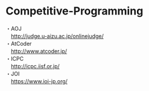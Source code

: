 # Competitive-Programming<br>

・AOJ<br>
　http://judge.u-aizu.ac.jp/onlinejudge/<br>
・AtCoder<br>
　http://www.atcoder.jp/<br>
・ICPC<br>
　http://icpc.iisf.or.jp/<br>
・JOI<br>
　https://www.ioi-jp.org/<br>
